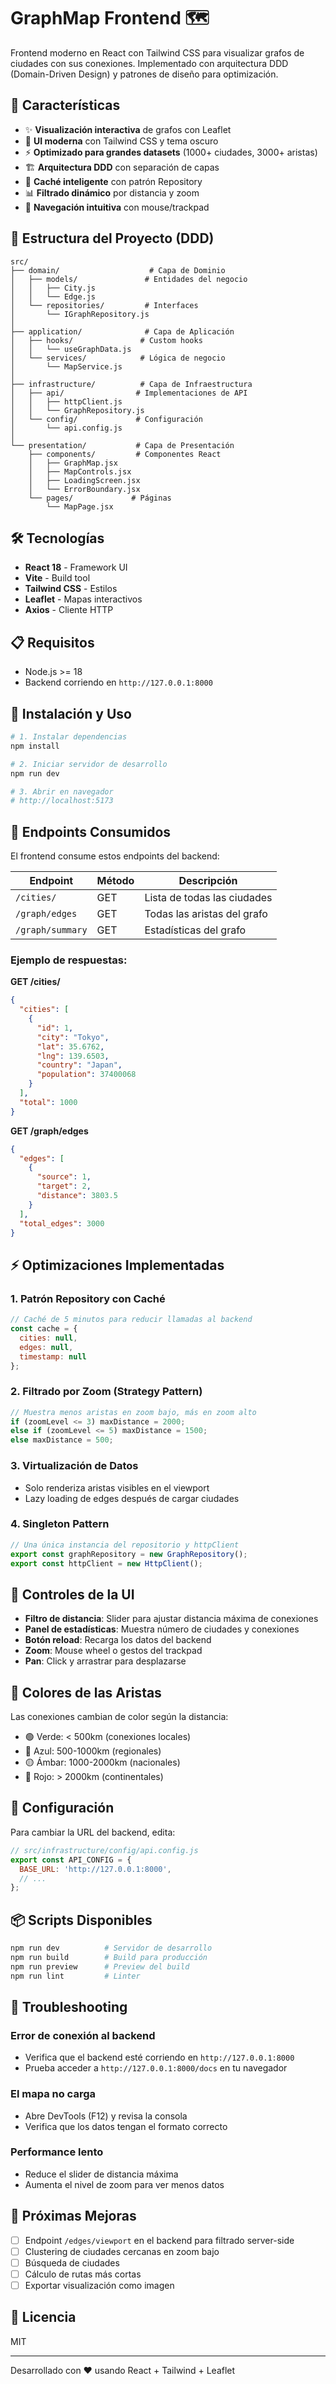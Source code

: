 # GraphMap Frontend 🗺️

Frontend moderno en React con Tailwind CSS para visualizar grafos de ciudades con sus conexiones. Implementado con arquitectura DDD (Domain-Driven Design) y patrones de diseño para optimización.

## 🚀 Características

- ✨ **Visualización interactiva** de grafos con Leaflet
- 🎨 **UI moderna** con Tailwind CSS y tema oscuro
- ⚡ **Optimizado para grandes datasets** (1000+ ciudades, 3000+ aristas)
- 🏗️ **Arquitectura DDD** con separación de capas
- 🔄 **Caché inteligente** con patrón Repository
- 📊 **Filtrado dinámico** por distancia y zoom
- 🎯 **Navegación intuitiva** con mouse/trackpad

## 📁 Estructura del Proyecto (DDD)

```
src/
├── domain/                    # Capa de Dominio
│   ├── models/               # Entidades del negocio
│   │   ├── City.js
│   │   └── Edge.js
│   └── repositories/         # Interfaces
│       └── IGraphRepository.js
│
├── application/              # Capa de Aplicación
│   ├── hooks/               # Custom hooks
│   │   └── useGraphData.js
│   └── services/            # Lógica de negocio
│       └── MapService.js
│
├── infrastructure/          # Capa de Infraestructura
│   ├── api/                # Implementaciones de API
│   │   ├── httpClient.js
│   │   └── GraphRepository.js
│   └── config/             # Configuración
│       └── api.config.js
│
└── presentation/           # Capa de Presentación
    ├── components/         # Componentes React
    │   ├── GraphMap.jsx
    │   ├── MapControls.jsx
    │   ├── LoadingScreen.jsx
    │   └── ErrorBoundary.jsx
    └── pages/             # Páginas
        └── MapPage.jsx
```

## 🛠️ Tecnologías

- **React 18** - Framework UI
- **Vite** - Build tool
- **Tailwind CSS** - Estilos
- **Leaflet** - Mapas interactivos
- **Axios** - Cliente HTTP

## 📋 Requisitos

- Node.js >= 18
- Backend corriendo en `http://127.0.0.1:8000`

## 🚀 Instalación y Uso

```bash
# 1. Instalar dependencias
npm install

# 2. Iniciar servidor de desarrollo
npm run dev

# 3. Abrir en navegador
# http://localhost:5173
```

## 🔌 Endpoints Consumidos

El frontend consume estos endpoints del backend:

| Endpoint | Método | Descripción |
|----------|--------|-------------|
| `/cities/` | GET | Lista de todas las ciudades |
| `/graph/edges` | GET | Todas las aristas del grafo |
| `/graph/summary` | GET | Estadísticas del grafo |

### Ejemplo de respuestas:

**GET /cities/**
```json
{
  "cities": [
    {
      "id": 1,
      "city": "Tokyo",
      "lat": 35.6762,
      "lng": 139.6503,
      "country": "Japan",
      "population": 37400068
    }
  ],
  "total": 1000
}
```

**GET /graph/edges**
```json
{
  "edges": [
    {
      "source": 1,
      "target": 2,
      "distance": 3803.5
    }
  ],
  "total_edges": 3000
}
```

## ⚡ Optimizaciones Implementadas

### 1. **Patrón Repository con Caché**
```javascript
// Caché de 5 minutos para reducir llamadas al backend
const cache = {
  cities: null,
  edges: null,
  timestamp: null
};
```

### 2. **Filtrado por Zoom (Strategy Pattern)**
```javascript
// Muestra menos aristas en zoom bajo, más en zoom alto
if (zoomLevel <= 3) maxDistance = 2000;
else if (zoomLevel <= 5) maxDistance = 1500;
else maxDistance = 500;
```

### 3. **Virtualización de Datos**
- Solo renderiza aristas visibles en el viewport
- Lazy loading de edges después de cargar ciudades

### 4. **Singleton Pattern**
```javascript
// Una única instancia del repositorio y httpClient
export const graphRepository = new GraphRepository();
export const httpClient = new HttpClient();
```

## 🎨 Controles de la UI

- **Filtro de distancia**: Slider para ajustar distancia máxima de conexiones
- **Panel de estadísticas**: Muestra número de ciudades y conexiones
- **Botón reload**: Recarga los datos del backend
- **Zoom**: Mouse wheel o gestos del trackpad
- **Pan**: Click y arrastrar para desplazarse

## 🎯 Colores de las Aristas

Las conexiones cambian de color según la distancia:

- 🟢 Verde: < 500km (conexiones locales)
- 🔵 Azul: 500-1000km (regionales)
- 🟡 Ámbar: 1000-2000km (nacionales)
- 🔴 Rojo: > 2000km (continentales)

## 🔧 Configuración

Para cambiar la URL del backend, edita:

```javascript
// src/infrastructure/config/api.config.js
export const API_CONFIG = {
  BASE_URL: 'http://127.0.0.1:8000',
  // ...
};
```

## 📦 Scripts Disponibles

```bash
npm run dev          # Servidor de desarrollo
npm run build        # Build para producción
npm run preview      # Preview del build
npm run lint         # Linter
```

## 🐛 Troubleshooting

### Error de conexión al backend
- Verifica que el backend esté corriendo en `http://127.0.0.1:8000`
- Prueba acceder a `http://127.0.0.1:8000/docs` en tu navegador

### El mapa no carga
- Abre DevTools (F12) y revisa la consola
- Verifica que los datos tengan el formato correcto

### Performance lento
- Reduce el slider de distancia máxima
- Aumenta el nivel de zoom para ver menos datos

## 📝 Próximas Mejoras

- [ ] Endpoint `/edges/viewport` en el backend para filtrado server-side
- [ ] Clustering de ciudades cercanas en zoom bajo
- [ ] Búsqueda de ciudades
- [ ] Cálculo de rutas más cortas
- [ ] Exportar visualización como imagen

## 📄 Licencia

MIT

---

Desarrollado con ❤️ usando React + Tailwind + Leaflet
